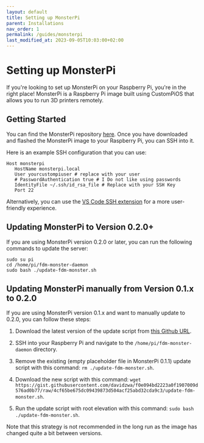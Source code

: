 ```yaml
---
layout: default
title: Setting up MonsterPi
parent: Installations
nav_order: 1
permalink: /guides/monsterpi
last_modified_at: 2023-09-05T10:03:00+02:00
---
```

# Setting up MonsterPi

If you're looking to set up MonsterPi on your Raspberry Pi, you're in the right place! MonsterPi is a Raspberry Pi image built using CustomPiOS that allows you to run 3D printers remotely.

## Getting Started

You can find the MonsterPi repository [here](https://github.com/fdm-monster/MonsterPi). Once you have downloaded and flashed the MonsterPi image to your Raspberry Pi, you can SSH into it.

Here is an example SSH configuration that you can use:

```
Host monsterpi
   HostName monsterpi.local
   User yourcustompiuser # replace with your user
   # PasswordAuthentication true # I Do not like using passwords
   IdentityFile ~/.ssh/id_rsa_file # Replace with your SSH Key
   Port 22
```

Alternatively, you can use the [VS Code SSH extension](https://code.visualstudio.com/docs/remote/ssh) for a more user-friendly experience.

## Updating MonsterPi to Version 0.2.0+

If you are using MonsterPi version 0.2.0 or later, you can run the following commands to update the server:

```
sudo su pi
cd /home/pi/fdm-monster-daemon
sudo bash ./update-fdm-monster.sh 
```

## Updating MonsterPi manually from Version 0.1.x to 0.2.0

If you are using MonsterPi version 0.1.x and want to manually update to 0.2.0, you can follow these steps:

1. Download the latest version of the update script from [this Github URL](https://github.com/fdm-monster/MonsterPi/blob/main/src/modules/monsterpi/filesystem/home/pi/fdm-monster-daemon/update-fdm-monster.sh).

2. SSH into your Raspberry Pi and navigate to the `/home/pi/fdm-monster-daemon` directory.

3. Remove the existing (empty placeholder file in MonsterPi 0.1.1) update script with this command: `rm ./update-fdm-monster.sh`.

4. Download the new script with this command: `wget https://gist.githubusercontent.com/davidzwa/f0e094bd2223a0f1907009d576ad0b77/raw/4cf65be675dc09439873d504acf25abd32cda9c3/update-fdm-monster.sh`.

5. Run the update script with root elevation with this command: `sudo bash ./update-fdm-monster.sh`.

Note that this strategy is not recommended in the long run as the image has changed quite a bit between versions.

